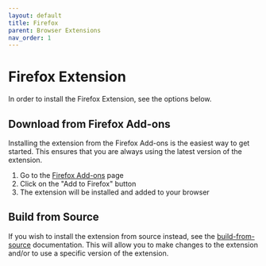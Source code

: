 ```yaml
---
layout: default
title: Firefox
parent: Browser Extensions
nav_order: 1
---
```


# Firefox Extension
In order to install the Firefox Extension, see the options below.

## Download from Firefox Add-ons
Installing the extension from the Firefox Add-ons is the easiest way to get started. This ensures that you are always using the latest version of the extension.

1. Go to the [Firefox Add-ons](https://addons.mozilla.org/en-US/firefox/addon/aliasvault/) page
2. Click on the "Add to Firefox" button
3. The extension will be installed and added to your browser

## Build from Source
If you wish to install the extension from source instead, see the [build-from-source](build-from-source.md) documentation. This will allow you to make changes to the extension and/or to use a specific version of the extension.